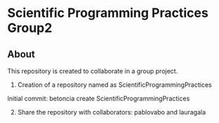 # Scientific Programming Practices Group2
## About
This repository is created to collaborate in a group project.
1. Creation of a repository named as ScientificProgrammingPractices

Initial commit: 
betoncia create ScientificProgrammingPractices

2. Share the repository with collaborators: pablovabo and lauragala
